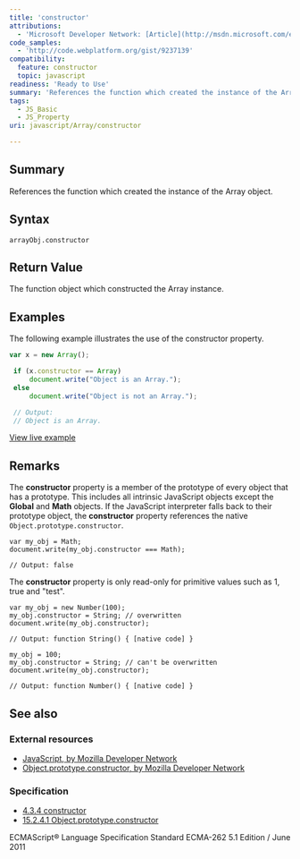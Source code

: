 ```yaml
---
title: 'constructor'
attributions:
  - 'Microsoft Developer Network: [Article](http://msdn.microsoft.com/en-us/library/ie/jj155291(v=vs.94).aspx)'
code_samples:
  - 'http://code.webplatform.org/gist/9237139'
compatibility:
  feature: constructor
  topic: javascript
readiness: 'Ready to Use'
summary: 'References the function which created the instance of the Array object.'
tags:
  - JS_Basic
  - JS_Property
uri: javascript/Array/constructor

---
```

## Summary

References the function which created the instance of the Array object.

## Syntax

    arrayObj.constructor

## Return Value

The function object which constructed the Array instance.

## Examples

The following example illustrates the use of the constructor property.

``` js
var x = new Array();

 if (x.constructor == Array)
     document.write("Object is an Array.");
 else
     document.write("Object is not an Array.");

 // Output:
 // Object is an Array.
```

[View live example](http://code.webplatform.org/gist/9237139)

## Remarks

The **constructor** property is a member of the prototype of every object that has a prototype. This includes all intrinsic JavaScript objects except the **Global** and **Math** objects. If the JavaScript interpreter falls back to their prototype object, the **constructor** property references the native `Object.prototype.constructor`.

    var my_obj = Math;
    document.write(my_obj.constructor === Math);

    // Output: false

The **constructor** property is only read-only for primitive values such as 1, true and "test".

    var my_obj = new Number(100);
    my_obj.constructor = String; // overwritten
    document.write(my_obj.constructor);

    // Output: function String() { [native code] }

    my_obj = 100;
    my_obj.constructor = String; // can't be overwritten
    document.write(my_obj.constructor);

    // Output: function Number() { [native code] }

## See also

### External resources

-   [JavaScript, by Mozilla Developer Network](https://developer.mozilla.org/en-US/docs/Web/JavaScript)
-   [Object.prototype.constructor, by Mozilla Developer Network](https://developer.mozilla.org/en-US/docs/Web/JavaScript/Reference/Global_Objects/Object/constructor)

### Specification

-   [4.3.4 constructor](http://www.ecma-international.org/ecma-262/5.1/#sec-4.3.4)
-   [15.2.4.1 Object.prototype.constructor](http://www.ecma-international.org/ecma-262/5.1/#sec-15.2.4.1)

ECMAScript® Language Specification Standard ECMA-262 5.1 Edition / June 2011

